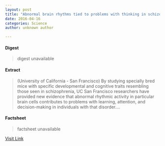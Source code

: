 ```yaml
---
layout: post
title: "Abnormal brain rhythms tied to problems with thinking in schizophrenia"
date: 2016-04-16
categories: Science
author: unknown author

---
```



#### Digest
>digest unavailable

#### Extract
>(University of California - San Francisco) By studying specially bred mice with specific developmental and cognitive traits resembling those seen in schizophrenia, UC San Francisco researchers have provided new evidence that abnormal rhythmic activity in particular brain cells contributes to problems with learning, attention, and decision-making in individuals with that disorder....

#### Factsheet
>factsheet unavailable

[Visit Link](http://www.eurekalert.org/pub_releases/2015-03/uoc--abr030415.php)


